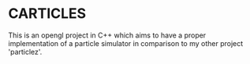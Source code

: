 CARTICLES
=============
This is an opengl project in C++ which aims to have a proper implementation of a particle simulator in comparison to my other project
'particlez'. 
